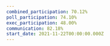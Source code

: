 ```yaml
---
combined_participation: 70.12%
poll_participation: 74.10%
exec_participation: 48.00%
communication: 82.18%
start_date: 2021-11-22T00:00:00.000Z
---
```

